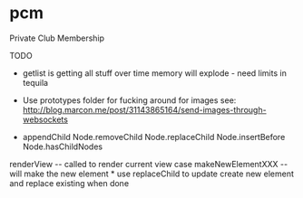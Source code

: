 pcm
===

Private Club Membership

TODO
* getlist is getting all stuff over time memory will explode - need limits in tequila

* Use prototypes folder for fucking around
for images see:
http://blog.marcon.me/post/31143865164/send-images-through-websockets


* appendChild
Node.removeChild
Node.replaceChild
Node.insertBefore
Node.hasChildNodes


renderView -- called to render current view
    case makeNewElementXXX -- will make the new element
    * use replaceChild to update
    create new element and replace existing when done


